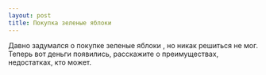 ```yaml
---
layout: post 
title: Покупка зеленые яблоки 
--- 
```

Давно задумался о покупке зеленые яблоки , но никак решиться не мог. Теперь вот деньги появились, расскажите о преимуществах, недостатках, кто может.